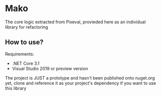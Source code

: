 # Mako
The core logic extracted from Pixeval, provieded here as an individual library for refactoring

## How to use?
Requirements:
* .NET Core 3.1
* Visual Studio 2019 or preview version

The project is JUST a prototype and hasn't been published onto nuget.org yet, clone and reference it as your project's dependency if you want to use this library